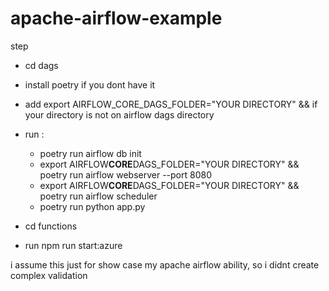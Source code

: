 # apache-airflow-example

step

- cd dags
- install poetry if you dont have it
- add export AIRFLOW_CORE_DAGS_FOLDER="YOUR DIRECTORY" && if your directory is not on airflow dags directory
- run :

  - poetry run airflow db init
  - export AIRFLOW**CORE**DAGS_FOLDER="YOUR DIRECTORY" && poetry run airflow webserver --port 8080
  - export AIRFLOW**CORE**DAGS_FOLDER="YOUR DIRECTORY" && poetry run airflow scheduler
  - poetry run python app.py

- cd functions
- run npm run start:azure

i assume this just for show case my apache airflow ability, so i didnt create complex validation
